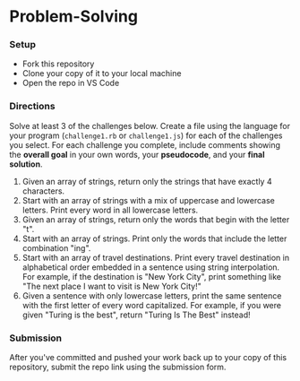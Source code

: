 # Problem-Solving

### Setup
- Fork this repository
- Clone your copy of it to your local machine
- Open the repo in VS Code

### Directions
Solve at least 3 of the challenges below. Create a file using the language for your program (`challenge1.rb` or `challenge1.js`) for each of the challenges you select. For each challenge you complete, include comments showing the **overall goal** in your own words, your **pseudocode**, and your **final solution**. 

1. Given an array of strings, return only the strings that have exactly 4 characters.
1. Start with an array of strings with a mix of uppercase and lowercase letters. Print every word in all lowercase letters.
1. Given an array of strings, return only the words that begin with the letter "t".
1. Start with an array of strings. Print only the words that include the letter combination "ing".
1. Start with an array of travel destinations. Print every travel destination in alphabetical order embedded in a sentence using string interpolation. For example, if the destination is "New York City", print something like "The next place I want to visit is New York City!" 
1. Given a sentence with only lowercase letters, print the same sentence with the first letter of every word capitalized. For example, if you were given "Turing is the best", return "Turing Is The Best" instead!

### Submission
After you've committed and pushed your work back up to your copy of this repository, submit the repo link using the submission form.

